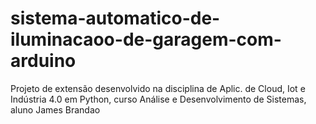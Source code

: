 # sistema-automatico-de-iluminacaoo-de-garagem-com-arduino
Projeto de extensão desenvolvido na disciplina de Aplic. de Cloud, Iot e Indústria 4.0 em Python, curso Análise e Desenvolvimento de Sistemas, aluno James Brandao
